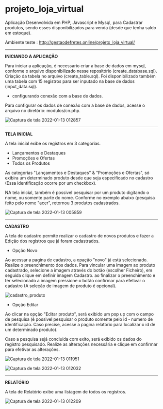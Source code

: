 # projeto_loja_virtual

Aplicação Desenvolvida em PHP, Javascript e Mysql, para Cadastrar produtos, sendo esses disponibilizados para venda (desde que tenha saldo em estoque).

Ambiente teste : http://gestaodefretes.online/projeto_loja_virtual/

-----------------------

**INICIANDO A APLICAÇÃO**

Para iniciar a aplicação, é necessario criar a base de dados em mysql, conforme o arquivo disponibilizado nesse repositório (create_database.sql).
Criação da tabela no arquivo (create_table.sql).
Foi disponibilizado também uma tabela com 15 registros para ser inputado na base de dados (input_data.sql).

* configurando conexão com a base de dados.

Para configurar os dados de conexão com a base de dados, acesse o arquivo no diretório: modulos/cn.php.

![Captura de tela 2022-01-13 012857](https://user-images.githubusercontent.com/49642934/149266093-020f72f1-35a2-42f5-8f0a-b0d14ab15b37.png)


-----------------------

**TELA INICIAL**

A tela inicial exibe os registros em 3 categorias. 

* Lançamentos e Destaques
* Promoções e Ofertas
* Todos os Produtos

As categorias "Lançamentos e Destaques" &  "Promoções e Ofertas", só exibira um determinado produto desde que seja especificado no cadastro (Essa identificação ocorre por um checkbox).

NA tela inicial, também é possivel pesquisar por um produto digitando o nome, ou somente parte do nome. Conforme no exemplo abaixo (pesquisa feito pelo nome "acer", retornou 3 produtos cadastrados.

![Captura de tela 2022-01-13 005859](https://user-images.githubusercontent.com/49642934/149263516-50c56195-8f23-4fc3-97c8-d363a79988f3.png)


-----------------------

**CADASTRO**

A tela de cadastro permite realizar o cadastro de novos produtos e fazer a  Edição dos registros que já foram cadastrados.

* Opção Novo

Ao acessar a pagina de cadastro, a opação "novo" já está selecionado.
Realize o preenchimento dos dados.
Para vincular uma imagem ao produto cadastrado, selecione a imagem através do botão (escolher Ficheiro), em seguida clique em definir imagem Cadastro.
ao finalizar o preenchimento e ter selecionado a imagem pressione o botão confirmar para efetivar o cadastro (A seleção de imagem de produto é opcional).

![cadastro_produto](https://user-images.githubusercontent.com/49642934/149070106-3bcd9e6e-d028-415a-bd11-d74aaa97ea4b.png)


* Opção Editar

Ao clicar na opção "Editar produto", será exibido um pop up com o campo de pesquisa (é possivel pesquisar o produto somente pelo id - numero de identificação. Caso precise, acesse a pagina relatório para localizar o id de um determinado produto).

Caso a pesquisa sejá concluída com exito, será exibido os dados do registro pesquisado. Realize as alterações necessária e clique em confirmar para efetivar as alterações.


![Captura de tela 2022-01-13 011951](https://user-images.githubusercontent.com/49642934/149265386-e0e76b23-588b-4738-815d-4ca69028bac7.png)

![Captura de tela 2022-01-13 012032](https://user-images.githubusercontent.com/49642934/149265395-923190da-d2d9-46a0-8254-6e64846dbd51.png)


-----------------------

**RELATÓRIO**

A tela de Relatório exibe uma listagem de todos os registros.



![Captura de tela 2022-01-13 012209](https://user-images.githubusercontent.com/49642934/149265508-1d39fc6e-9a7d-4fea-a006-82c65ebc63bf.png)

